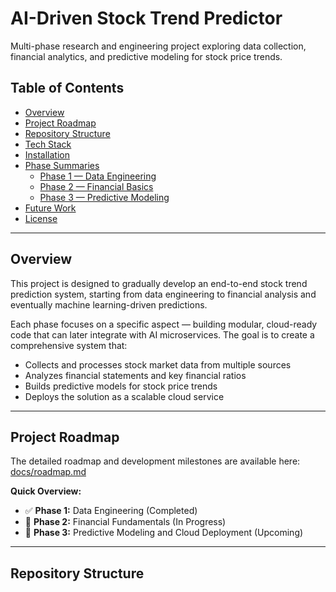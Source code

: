 # AI-Driven Stock Trend Predictor
Multi-phase research and engineering project exploring data collection, financial analytics, and predictive modeling for stock price trends.

## Table of Contents
- [Overview](#overview)
- [Project Roadmap](#project-roadmap)
- [Repository Structure](#repository-structure)
- [Tech Stack](#tech-stack)
- [Installation](#installation)
- [Phase Summaries](#phase-summaries)
  - [Phase 1 — Data Engineering](#phase-1--data-engineering)
  - [Phase 2 — Financial Basics](#phase-2--financial-basics)
  - [Phase 3 — Predictive Modeling](#phase-3--predictive-modeling-planned)
- [Future Work](#future-work)
- [License](#license)

---

## Overview
This project is designed to gradually develop an end-to-end stock trend prediction system, starting from data engineering to financial analysis and eventually machine learning-driven predictions.

Each phase focuses on a specific aspect — building modular, cloud-ready code that can later integrate with AI microservices. The goal is to create a comprehensive system that:
- Collects and processes stock market data from multiple sources
- Analyzes financial statements and key financial ratios
- Builds predictive models for stock price trends
- Deploys the solution as a scalable cloud service

---

## Project Roadmap
The detailed roadmap and development milestones are available here: [docs/roadmap.md](docs/roadmap.md)

**Quick Overview:**
- ✅ **Phase 1:** Data Engineering (Completed)
- 🚧 **Phase 2:** Financial Fundamentals (In Progress)
- 📅 **Phase 3:** Predictive Modeling and Cloud Deployment (Upcoming)

---

## Repository Structure
